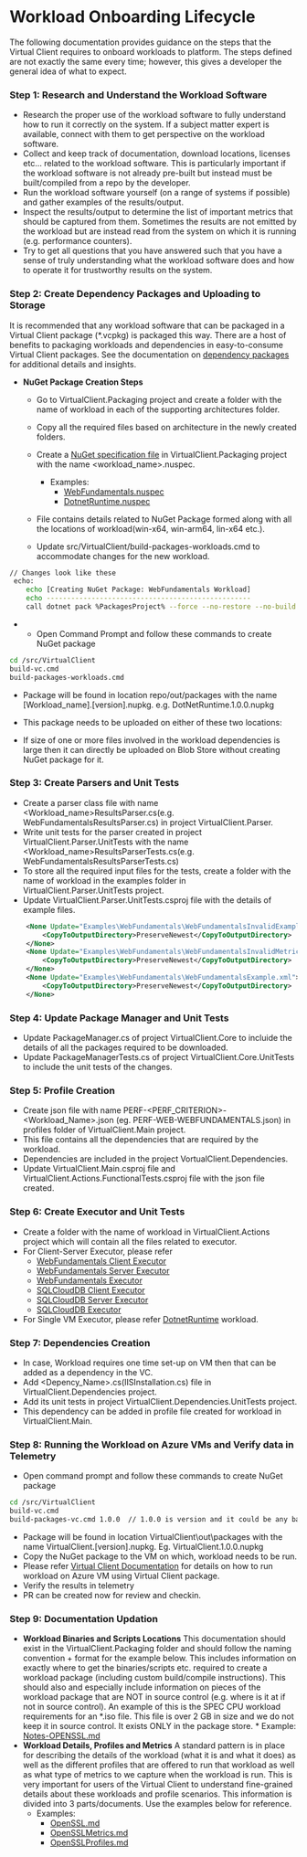﻿# Workload Onboarding Lifecycle
The following documentation provides guidance on the steps that the Virtual Client requires to onboard workloads to platform. The steps
defined are not exactly the same every time; however, this gives a developer the general idea of what to expect.

### Step 1: Research and Understand the Workload Software
* Research the proper use of the workload software to fully understand how to run it correctly on the system. If a subject matter expert is available, 
  connect with them to get perspective on the workload software.
* Collect and keep track of documentation, download locations, licenses etc... related to the workload software. This is particularly important if the
  workload software is not already pre-built but instead must be built/compiled from a repo by the developer.
* Run the workload software yourself (on a range of systems if possible) and gather examples of the results/output.
* Inspect the results/output to determine the list of important metrics that should be captured from them. Sometimes the results are not emitted by the workload
  but are instead read from the system on which it is running (e.g. performance counters).
* Try to get all questions that you have answered such that you have a sense of truly understanding what the workload software does and how to operate
  it for trustworthy results on the system.

### Step 2: Create Dependency Packages and Uploading to Storage
It is recommended that any workload software that can be packaged in a Virtual Client package (*.vcpkg) is packaged this way. There are a host of benefits
to packaging workloads and dependencies in easy-to-consume Virtual Client packages. See the documentation on [dependency packages](https://microsoft.github.io/VirtualClient/docs/developing/dependency-packages) for 
additional details and insights.

* **NuGet Package Creation Steps**
    * Go to VirtualClient.Packaging project and create a folder with the name of workload in each of the supporting architectures folder.
    * Copy all the required files based on architecture in the newly created folders.
    * Create a [NuGet specification file](https://docs.microsoft.com/en-us/nuget/reference/nuspec) in VirtualClient.Packaging project with the name <workload_name>.nuspec. 
      * Examples:
        *  [WebFundamentals.nuspec](../VirtualClient.Packaging/WebFundamentals.nuspec)
        *  [DotnetRuntime.nuspec](../VirtualClient.Packaging/DotnetRuntime.nuspec)

    * File contains details related to NuGet Package formed along with all the locations of workload(win-x64, win-arm64, lin-x64 etc.).
    * Update src/VirtualClient/build-packages-workloads.cmd to accommodate changes for the new workload.

```bash
// Changes look like these
 echo:
    echo [Creating NuGet Package: WebFundamentals Workload]
    echo --------------------------------------------------
    call dotnet pack %PackagesProject% --force --no-restore --no-build -c Debug -p:NuspecFile=WebFundamentals.nuspec && echo: || Goto :Error
```

* 
    * Open Command Prompt and follow these commands to create NuGet package

```bash
cd /src/VirtualClient
build-vc.cmd
build-packages-workloads.cmd 
```

 * Package will be found in location repo/out/packages with the name [Workload_name].[version].nupkg. e.g. DotNetRuntime.1.0.0.nupkg
 * This package needs to be uploaded on either of these two locations:

 * If size of one or more files involved in the workload dependencies is large then it can directly be uploaded on Blob Store without creating NuGet package for it.

### Step 3: Create Parsers and Unit Tests
* Create a parser class file with name <Workload_name>ResultsParser.cs(e.g. WebFundamentalsResultsParser.cs) in project VirtualClient.Parser.
* Write unit tests for the parser created in project VirtualClient.Parser.UnitTests with the name <Workload_name>ResultsParserTests.cs(e.g. WebFundamentalsResultsParserTests.cs)
* To store all the required input files for the tests, create a folder with the name of workload in the examples folder in VirtualClient.Parser.UnitTests project.
* Update VirtualClient.Parser.UnitTests.csproj file with the details of example files.

```xml
    <None Update="Examples\WebFundamentals\WebFundamentalsInvalidExample.xml">
        <CopyToOutputDirectory>PreserveNewest</CopyToOutputDirectory>
    </None>
    <None Update="Examples\WebFundamentals\WebFundamentalsInvalidMetricCountExample.xml">
        <CopyToOutputDirectory>PreserveNewest</CopyToOutputDirectory>
    </None>
    <None Update="Examples\WebFundamentals\WebFundamentalsExample.xml">
        <CopyToOutputDirectory>PreserveNewest</CopyToOutputDirectory>
    </None>
```

### Step 4: Update Package Manager and Unit Tests
* Update PackageManager.cs of project VirtualClient.Core to incluide the details of all the packages required to be downloaded.
* Update PackageManagerTests.cs of project VirtualClient.Core.UnitTests to include the unit tests of the changes.

### Step 5: Profile Creation
* Create json file with name PERF-<PERF_CRITERION>-<Workload_Name>.json (eg. PERF-WEB-WEBFUNDAMENTALS.json) in profiles folder of VirtualClient.Main project.
* This file contains all the dependencies that are required by the workload.
* Dependencies are included in the project VortualClient.Dependencies.
* Update VirtualClient.Main.csproj file and VirtualClient.Actions.FunctionalTests.csproj file with the json file created.

### Step 6: Create Executor and Unit Tests
* Create a folder with the name of workload in VirtualClient.Actions project which will contain all the files related to executor.
* For Client-Server Executor, please refer 
    * [WebFundamentals Client Executor](../VirtualClient.Actions/WebFundamentals/WebFundamentalsClientExecutor.cs)
    * [WebFundamentals Server Executor](../VirtualClient.Actions/WebFundamentals/WebFundamentalsServerExecutor.cs)
    * [WebFundamentals Executor](../VirtualClient.Actions/WebFundamentals/WebFundamentalsExecutor.cs) 
    * [SQLCloudDB Client Executor](../VirtualClient.Actions/SQLCloudDB/CloudDBClientExecutor.cs)
    * [SQLCloudDB Server Executor](../VirtualClient.Actions/SQLCloudDB/CloudDBClientExecutor.cs)
    * [SQLCloudDB Executor](../VirtualClient.Actions/SQLCloudDB/CloudDBClientExecutor.cs)
* For Single VM Executor, please refer [DotnetRuntime](../VirtualClient.Actions/DotnetRuntime/DotnetRuntimeExecutor.cs) workload.

### Step 7: Dependencies Creation
* In case, Workload requires one time set-up on VM then that can be added as a dependency in the VC.
* Add <Depency_Name>.cs(IISInstallation.cs) file in VirtualClient.Dependencies project.
* Add its unit tests in project VirtualClient.Dependencies.UnitTests project.
* This dependency can be added in profile file created for workload in VirtualClient.Main.

### Step 8: Running the Workload on Azure VMs and Verify data in Telemetry
* Open command prompt and follow these commands to create NuGet package

```bash
cd /src/VirtualClient
build-vc.cmd
build-packages-vc.cmd 1.0.0  // 1.0.0 is version and it could be any based on choice
```

* Package will be found in location VirtualClient\out\packages with the name VirtualClient.[version].nupkg. Eg. VirtualClient.1.0.0.nupkg
* Copy the NuGet package to the VM on which, workload needs to be run.
* Please refer [Virtual Client Documentation](https://github.com/microsoft/VirtualClient/blob/main/src/VirtualClient) for details on how to run workload on Azure VM using Virtual Client package.
* Verify the results in telemetry
* PR can be created now for review and checkin.

### Step 9: Documentation Updation
* **Workload Binaries and Scripts Locations**
This documentation should exist in the VirtualClient.Packaging folder and should follow the naming convention + format for the example below. 
This includes information on exactly where to get the binaries/scripts etc. required to create a workload package (including custom build/compile instructions). 
This should also and especially include information on pieces of the workload package that are NOT in source control (e.g. where is it at if not in source control). 
An example of this is the SPEC CPU workload requirements for an *.iso file. This file is over 2 GB in size and we do not keep it in source control. It exists ONLY in the package store.
        * Example: [Notes-OPENSSL.md](../../src/VirtualClient/VirtualClient.Packaging/Notes-OPENSSL.md)
* **Workload Details, Profiles and Metrics**
A standard pattern is in place for describing the details of the workload (what it is and what it does) as well as the different profiles that are offered to run that workload as well as what type of metrics to we capture when the workload is run. 
This is very important for users of the Virtual Client to understand fine-grained details about these workloads and profile scenarios. This information is divided into 3 parts/documents. Use the examples below for reference.
    * Examples: 
        * [OpenSSL.md](../workloads/openssl/openssl.md)
        * [OpenSSLMetrics.md](../workloads/openssl/openssl-metrics.md)
        * [OpenSSLProfiles.md](../workloads/openssl/openssl-profiles.md)

